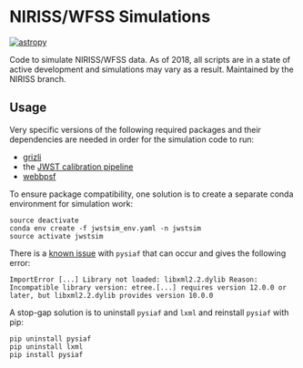 # NIRISS/WFSS Simulations

[![astropy](http://img.shields.io/badge/powered%20by-AstroPy-orange.svg?style=flat)](http://www.astropy.org/)

Code to simulate NIRISS/WFSS data. As of 2018, all scripts are in a state of active development and simulations may vary as a result. Maintained by the NIRISS branch. 

Usage
-----

Very specific versions of the following required packages and their dependencies are needed in order for the simulation code to run:
* [grizli](https://github.com/jotaylor/grizli)
* the [JWST calibration pipeline](https://github.com/jotaylor/jwst)
* [webbpsf](https://github.com/mperrin/webbpsf)

To ensure package compatibility, one solution is to create a separate conda environment for simulation work:

    source deactivate
    conda env create -f jwstsim_env.yaml -n jwstsim
    source activate jwstsim

There is a [known issue](https://github.com/spacetelescope/pysiaf/issues/69) with `pysiaf` that can occur and gives the following error:

    ImportError [...] Library not loaded: libxml2.2.dylib Reason: Incompatible library version: etree.[...] requires version 12.0.0 or later, but libxml2.2.dylib provides version 10.0.0

A stop-gap solution is to uninstall `pysiaf` and `lxml` and reinstall `pysiaf` with pip:

    pip uninstall pysiaf
    pip uninstall lxml
    pip install pysiaf

